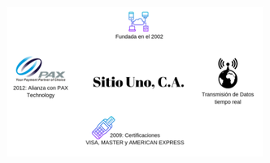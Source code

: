 <h1 class="title" style="display:none">Identificación de la Empresa</h1>

<img src="media\images\SitioUno.png" alt="enterprise" style="margin: 15px 0px;
                                                    background: none;
                                                    border: 0;
                                                    box-shadow: none;">